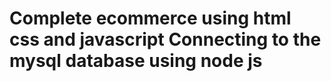 <h1>Complete ecommerce using html css and javascript
Connecting to the mysql database using node js</h1>
